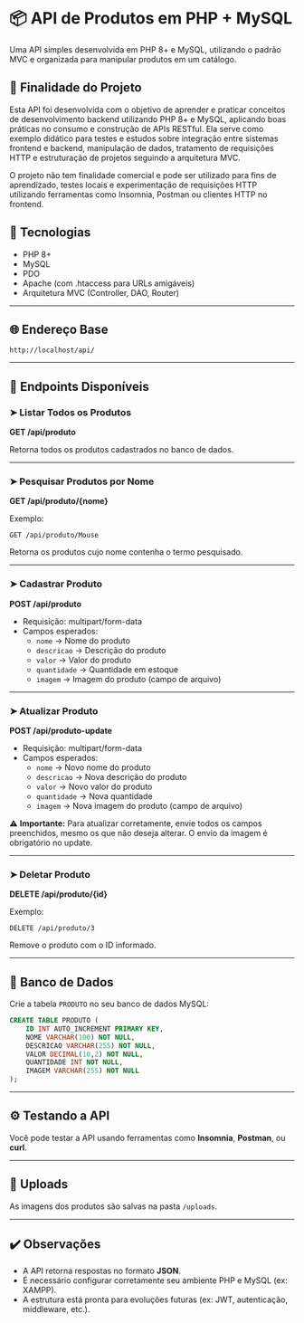 
# 📦 API de Produtos em PHP + MySQL

Uma API simples desenvolvida em PHP 8+ e MySQL, utilizando o padrão MVC e organizada para manipular produtos em um catálogo.

## 🎯 Finalidade do Projeto
Esta API foi desenvolvida com o objetivo de aprender e praticar conceitos de desenvolvimento backend utilizando PHP 8+ e MySQL, aplicando boas práticas no consumo e construção de APIs RESTful.
Ela serve como exemplo didático para testes e estudos sobre integração entre sistemas frontend e backend, manipulação de dados, tratamento de requisições HTTP e estruturação de projetos seguindo a arquitetura MVC.

O projeto não tem finalidade comercial e pode ser utilizado para fins de aprendizado, testes locais e experimentação de requisições HTTP utilizando ferramentas como Insomnia, Postman ou clientes HTTP no frontend.

## 🚀 Tecnologias

- PHP 8+
- MySQL
- PDO
- Apache (com .htaccess para URLs amigáveis)
- Arquitetura MVC (Controller, DAO, Router)

---

## 🌐 Endereço Base

```
http://localhost/api/
```

---

## 📂 Endpoints Disponíveis

### ➤ Listar Todos os Produtos

**GET /api/produto**

Retorna todos os produtos cadastrados no banco de dados.

---

### ➤ Pesquisar Produtos por Nome

**GET /api/produto/{nome}**

Exemplo:
```
GET /api/produto/Mouse
```

Retorna os produtos cujo nome contenha o termo pesquisado.

---

### ➤ Cadastrar Produto

**POST /api/produto**

- Requisição: multipart/form-data
- Campos esperados:
  - `nome` → Nome do produto
  - `descricao` → Descrição do produto
  - `valor` → Valor do produto
  - `quantidade` → Quantidade em estoque
  - `imagem` → Imagem do produto (campo de arquivo)

---

### ➤ Atualizar Produto

**POST /api/produto-update**

- Requisição: multipart/form-data
- Campos esperados:
  - `nome` → Novo nome do produto
  - `descricao` → Nova descrição do produto
  - `valor` → Novo valor do produto
  - `quantidade` → Nova quantidade
  - `imagem` → Nova imagem do produto (campo de arquivo)

⚠️ **Importante:** Para atualizar corretamente, envie todos os campos preenchidos, mesmo os que não deseja alterar. O envio da imagem é obrigatório no update.

---

### ➤ Deletar Produto

**DELETE /api/produto/{id}**

Exemplo:
```
DELETE /api/produto/3
```

Remove o produto com o ID informado.

---

## 🔧 Banco de Dados

Crie a tabela `PRODUTO` no seu banco de dados MySQL:

```sql
CREATE TABLE PRODUTO (
    ID INT AUTO_INCREMENT PRIMARY KEY,
    NOME VARCHAR(100) NOT NULL,
    DESCRICAO VARCHAR(255) NOT NULL,
    VALOR DECIMAL(10,2) NOT NULL,
    QUANTIDADE INT NOT NULL,
    IMAGEM VARCHAR(255) NOT NULL
);
```

---

## ⚙️ Testando a API

Você pode testar a API usando ferramentas como **Insomnia**, **Postman**, ou **curl**.

---

## 📂 Uploads

As imagens dos produtos são salvas na pasta `/uploads`.

---

## ✔️ Observações

- A API retorna respostas no formato **JSON**.
- É necessário configurar corretamente seu ambiente PHP e MySQL (ex: XAMPP).
- A estrutura está pronta para evoluções futuras (ex: JWT, autenticação, middleware, etc.).
